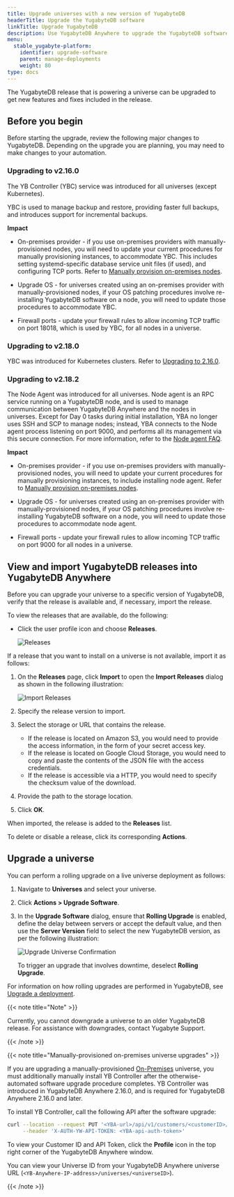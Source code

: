 ```yaml
---
title: Upgrade universes with a new version of YugabyteDB
headerTitle: Upgrade the YugabyteDB software
linkTitle: Upgrade YugabyteDB
description: Use YugabyteDB Anywhere to upgrade the YugabyteDB software on universes.
menu:
  stable_yugabyte-platform:
    identifier: upgrade-software
    parent: manage-deployments
    weight: 80
type: docs
---
```


The YugabyteDB release that is powering a universe can be upgraded to get new features and fixes included in the release.

## Before you begin

Before starting the upgrade, review the following major changes to YugabyteDB. Depending on the upgrade you are planning, you may need to make changes to your automation.

### Upgrading to v2.16.0

The YB Controller (YBC) service was introduced for all universes (except Kubernetes).

YBC is used to manage backup and restore, providing faster full backups, and introduces support for incremental backups.

**Impact**

- On-premises provider - if you use on-premises providers with manually-provisioned nodes, you will need to update your current procedures for manually provisioning instances, to accommodate YBC. This includes setting systemd-specific database service unit files (if used), and configuring TCP ports. Refer to [Manually provision on-premises nodes](../../configure-yugabyte-platform/set-up-cloud-provider/on-premises-manual/).

- Upgrade OS - for universes created using an on-premises provider with manually-provisioned nodes, if your OS patching procedures involve re-installing YugabyteDB software on a node, you will need to update those procedures to accommodate YBC.

- Firewall ports - update your firewall rules to allow incoming TCP traffic on port 18018, which is used by YBC, for all nodes in a universe.

### Upgrading to v2.18.0

YBC was introduced for Kubernetes clusters. Refer to [Upgrading to 2.16.0](/#upgrading-to-v2-16-0).

### Upgrading to v2.18.2

The Node Agent was introduced for all universes. Node agent is an RPC service running on a YugabyteDB node, and is used to manage communication between YugabyteDB Anywhere and the nodes in universes. Except for Day 0 tasks during initial installation, YBA no longer uses SSH and SCP to manage nodes; instead, YBA connects to the Node agent process listening on port 9000, and performs all its management via this secure connection. For more information, refer to the [Node agent FAQ](../../../faq/yugabyte-platform/#node-agent).

**Impact**

- On-premises provider - if you use on-premises providers with manually-provisioned nodes, you will need to update your current procedures for manually provisioning instances, to include installing node agent. Refer to [Manually provision on-premises nodes](../../configure-yugabyte-platform/set-up-cloud-provider/on-premises-manual/#install-node-agent).

- Upgrade OS - for universes created using an on-premises provider with manually-provisioned nodes, if your OS patching procedures involve re-installing YugabyteDB software on a node, you will need to update those procedures to accommodate node agent.

- Firewall ports - update your firewall rules to allow incoming TCP traffic on port 9000 for all nodes in a universe.

## View and import YugabyteDB releases into YugabyteDB Anywhere

Before you can upgrade your universe to a specific version of YugabyteDB, verify that the release is available and, if necessary, import the release.

To view the releases that are available, do the following:

- Click the user profile icon and choose **Releases**.

    ![Releases](/images/yp/releases-list.png)

If a release that you want to install on a universe is not available, import it as follows:

1. On the **Releases** page, click **Import** to open the **Import Releases** dialog as shown in the following illustration:

    ![Import Releases](/images/yp/import-releases.png)

1. Specify the release version to import.

1. Select the storage or URL that contains the release.

    - If the release is located on Amazon S3, you would need to provide the access information, in the form of your secret access key.
    - If the release is located on Google Cloud Storage, you would need to copy and paste the contents of the JSON file with the access credentials.
    - If the release is accessible via a HTTP, you would need to specify the checksum value of the download.

1. Provide the path to the storage location.

1. Click **OK**.

When imported, the release is added to the **Releases** list.

To delete or disable a release, click its corresponding **Actions**.

## Upgrade a universe

You can perform a rolling upgrade on a live universe deployment as follows:

1. Navigate to **Universes** and select your universe.

1. Click **Actions > Upgrade Software**.

1. In the **Upgrade Software** dialog, ensure that **Rolling Upgrade** is enabled, define the delay between servers or accept the default value, and then use the **Server Version** field to select the new YugabyteDB version, as per the following illustration:

    ![Upgrade Universe Confirmation](/images/ee/upgrade-univ-2.png)

    To trigger an upgrade that involves downtime, deselect **Rolling Upgrade**.

For information on how rolling upgrades are performed in YugabyteDB, see [Upgrade a deployment](../../../manage/upgrade-deployment/).

{{< note title="Note" >}}

Currently, you cannot downgrade a universe to an older YugabyteDB release. For assistance with downgrades, contact Yugabyte Support.

{{< /note >}}

{{< note title="Manually-provisioned on-premises universe upgrades" >}}

If you are upgrading a manually-provisioned [On-Premises](../../configure-yugabyte-platform/set-up-cloud-provider/on-premises/) universe, you must additionally manually install YB Controller after the otherwise-automated software upgrade procedure completes. YB Controller was introduced in YugabyteDB Anywhere 2.16.0, and is required for YugabyteDB Anywhere 2.16.0 and later.

To install YB Controller, call the following API after the software upgrade:

```sh
curl --location --request PUT '<YBA-url>/api/v1/customers/<customerID>/universes/<UniverseID>/ybc/install' \
     --header 'X-AUTH-YW-API-TOKEN: <YBA-api-auth-token>'
```

To view your Customer ID and API Token, click the **Profile** icon in the top right corner of the YugabyteDB Anywhere window.

You can view your Universe ID from your YugabyteDB Anywhere universe URL (`<YB-Anywhere-IP-address>/universes/<universeID>`).

{{< /note >}}
